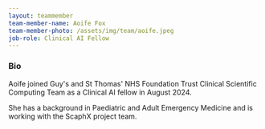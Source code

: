 ```yaml
---
layout: teammember
team-member-name: Aoife Fox
team-member-photo: /assets/img/team/aoife.jpeg
job-role: Clinical AI Fellow
---
```


### Bio
Aoife joined Guy's and St Thomas' NHS Foundation Trust Clinical Scientific Computing Team as a Clinical AI fellow in August 2024. 

She has a background in Paediatric and Adult Emergency Medicine and is working with the ScaphX project team. 